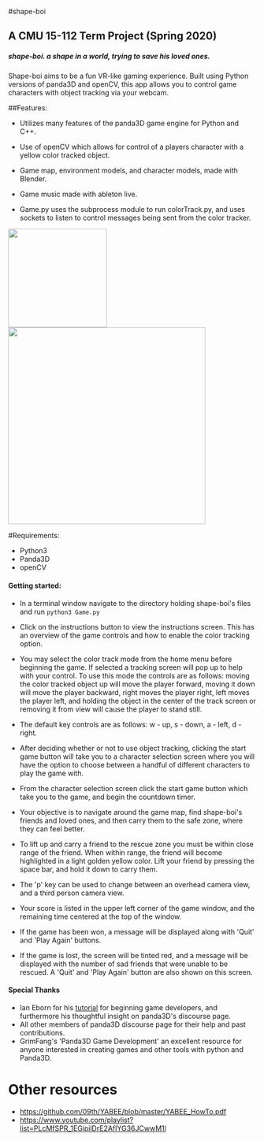 
#shape-boi
## A CMU 15-112 Term Project (Spring 2020)

##### **shape-boi.  a shape in a world, trying to save his loved ones.**

Shape-boi aims to be a fun VR-like gaming experience.  Built using Python versions of panda3D and openCV, this app allows you to control game characters with object tracking via your webcam.

##Features:
* Utilizes many features of the panda3D game engine for Python and C++.

* Use of openCV which allows for control of a players character with a yellow color tracked object.

* Game map, environment models, and character models, made with Blender.

* Game music made with ableton live.

* Game.py uses the subprocess module to run colorTrack.py, and uses sockets to listen to control messages being sent from the color tracker.

<img src="https://github.com/vism2889/shape-boi/blob/master/shape-boi-color-track.gif" width="200">

<img src="https://github.com/vism2889/shape-boi/blob/master/shape-boi-color-track-game-play.gif" width="400">

#Requirements:
- Python3
- Panda3D
- openCV

#### Getting started:
- In a terminal window navigate to the directory holding shape-boi's files and run `python3 Game.py`

- Click on the instructions button to view the instructions screen.  This has an overview of the game controls and how to enable the color tracking option.

- You may select the color track mode from the home menu before beginning the game.  If selected a tracking screen will pop up to help with your control.  To use this mode the controls are as follows: moving the color tracked object up will move the player forward, moving it down will move the player backward, right moves the player right, left moves the player left, and holding the object in the center of the track screen or removing it from view will cause the player to stand still.

- The default key controls are as follows: w - up, s - down, a - left, d - right.

- After deciding whether or not to use object tracking, clicking the start game button will take you to a character selection screen where you will have the option to choose between a handful of different characters to play the game with.

- From the character selection screen click the start game button which take you to the game, and begin the countdown timer.

- Your objective is to navigate around the game map, find shape-boi's friends and loved ones, and then carry them to the safe zone, where they can feel better.

- To lift up and carry a friend to the rescue zone you must be within close range of the friend.  When within range, the friend will become highlighted in a light golden yellow color.  Lift your friend by pressing the space bar, and hold it down to carry them.

- The 'p' key can be used to change between an overhead camera view, and a third person camera view.

- Your score is listed in the upper left corner of the game window, and the remaining time centered at the top of the window.

- If the game has been won, a message will be displayed along with 'Quit' and 'Play Again' buttons.

- If the game is lost, the screen will be tinted red, and a message will be displayed with the number of sad friends that were unable to be rescued.  A 'Quit' and 'Play Again' button are also shown on this screen.


#### Special Thanks
- Ian Eborn for his [tutorial](https://arsthaumaturgis.github.io/Panda3DTutorial.io/) for beginning game developers, and furthermore his thoughtful insight on panda3D's discourse page.
- All other members of panda3D discourse page for their help and past contributions.
- GrimFang's 'Panda3D Game Development' an excellent resource for anyone interested in creating games and other tools with python and Panda3D.



# Other resources
* https://github.com/09th/YABEE/blob/master/YABEE_HowTo.pdf
* https://www.youtube.com/playlist?list=PLcMfSPR_1EGipilDrE2AfIYG36JCwwM1l
